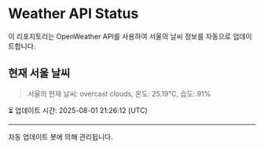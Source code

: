 
# Weather API Status

이 리포지토리는 OpenWeather API를 사용하여 서울의 날씨 정보를 자동으로 업데이트합니다.

## 현재 서울 날씨
> 서울의 현재 날씨: overcast clouds, 온도: 25.19°C, 습도: 91%

⏳ 업데이트 시간: 2025-08-01 21:26:12 (UTC)

---
자동 업데이트 봇에 의해 관리됩니다.

